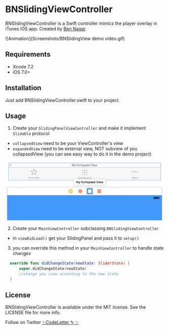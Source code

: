 # BNSlidingViewController
BNSlidingViewController is a Swift controller mimics the player overlay in iTunes iOS app. Created by [Ben Nagar](http://twitter.com/bennagar).

![Animation](Screenshots/BNSlidingView demo video.gif)

## Requirements

- Xcode 7.2
- iOS 7.0+

## Installation

Just add BNSlidingViewController.swift to your project.

## Usage

1. Create your ```SlidingPanelViewController``` and make it implement ```Slidable``` protocol
  * ```collapsedView``` need to be your ViewController's view
  * ```expandedView``` need to be external view, NOT subview of you collapsedView (you can see easy way to do it in the demo project)
  
  ![Alt text](Screenshots/addingCollapsedViewToStoryboard.png "add collapsedView")

2. Create your ```MainViewController``` subclassing ```BNSlidingViewController```
  * in ```viewDidLoad()``` get your SlidingPanel and pass it to ```setup()```

3. you can override this method in your ```MainViewController``` to handle state changes
``` swift
  override func didChangeState(newState: SliderState) {
      super.didChangeState(newState)
      //change you view according to the new state
  }
```

## License
BNSlidingViewController is available under the MIT license. See the LICENSE file for more info.

Follow on Twitter [✨CodeLetter ✎ ✨](http://twitter.com/codeletter)
